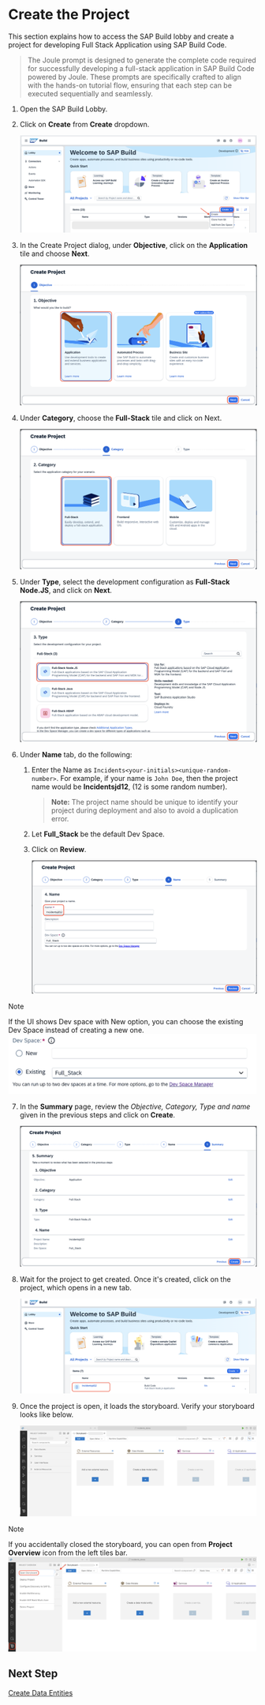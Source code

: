 # Create the Project

This section explains how to access the SAP Build lobby and create a project for developing Full Stack Application using SAP Build Code.

> The Joule prompt is designed to generate the complete code required for successfully developing a full-stack application in SAP Build Code powered by Joule. These prompts are specifically crafted to align with the hands-on tutorial flow, ensuring that each step can be executed sequentially and seamlessly.

1. Open the SAP Build Lobby.

2. Click on **Create** from **Create** dropdown.

    ![build lobby](../../build-code/images/create-full-stack-project/new-create.png)

3. In the Create Project dialog, under **Objective**, click on the **Application** tile and choose **Next**.
    
    ![build application](../../build-code/images/create-full-stack-project/new-application.png)

4. Under **Category**, choose the **Full-Stack** tile and click on Next.

    ![build code](../../build-code/images/create-full-stack-project/new-fullstack.png)

5. Under **Type**, select the development configuration as **Full-Stack Node.JS**, and click on **Next**. 

    ![full-stack-app](../../build-code/images/create-full-stack-project/new-nodejs.png)

6. Under **Name** tab, do the following:
    1. Enter the Name as `Incidents<your-initials><unique-random-number>`. For example, if your name is `John Doe`, then the project name would be **Incidentsjd12**, (12 is some random number).

        > **Note:** The project name should be unique to identify your project during deployment and also to avoid a duplication error.
    2. Let **Full_Stack** be the default Dev Space.

    3. Click on **Review**.

        ![project details](../../build-code/images/create-full-stack-project/new-name.png)

> [!Note]
> If the UI shows Dev space with New option, you can choose the existing Dev Space instead of creating a new one. 
![project details](../../build-code/images/create-full-stack-project/create1.png)

7. In the **Summary** page, review the *Objective, Category, Type and name* given in the previous steps and click on **Create**.

    ![project-created](../../build-code/images/create-full-stack-project/new-review.png)

8. Wait for the project to get created. Once it's created, click on the project, which opens in a new tab.

    ![project-created](../../build-code/images/create-full-stack-project/project_created.png)

9. Once the project is open, it loads the storyboard. Verify your storyboard looks like below.
 
    ![project-storyboard](../images/others/storyboard.png)

> [!Note]
> If you accidentally closed the storyboard, you can open from **Project Overview** icon from the left tiles bar.
![project-storyboard](../images/others/open-sb.png)


## Next Step

[Create Data Entities](create-data-entities.md)
